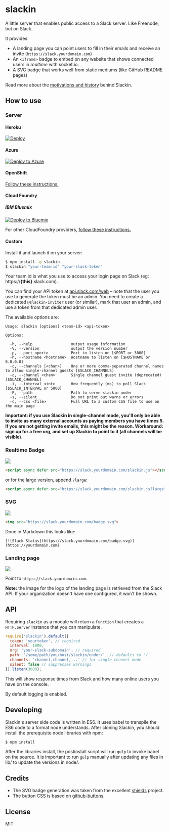 
# slackin

A little server that enables public access
to a Slack server. Like Freenode, but on Slack.

It provides

- A landing page you can point users to fill in their
  emails and receive an invite (`https://slack.yourdomain.com`)
- An `<iframe>` badge to embed on any website
  that shows connected users in *realtime* with socket.io.
- A SVG badge that works well from static mediums
  (like GitHub README pages)

Read more about the [motivations and history](http://rauchg.com/slackin) behind Slackin.

## How to use

### Server

#### Heroku

[![Deploy](https://www.herokucdn.com/deploy/button.svg)](https://heroku.com/deploy?template=https://github.com/jaekwon/slackin/tree/master)

#### Azure

[![Deploy to Azure](http://azuredeploy.net/deploybutton.svg)](https://azuredeploy.net/)

#### OpenShift

[Follow these instructions.](https://github.com/rauchg/slackin/wiki/OpenShift)

#### Cloud Foundry

##### IBM Bluemix
[![Deploy to Bluemix](https://bluemix.net/deploy/button.png)](https://bluemix.net/deploy?repository=https://github.com/rauchg/slackin)

For other CloudFoundry providers, [follow these instructions.](https://github.com/pivotal-cf/slackin/wiki/Cloud-Foundry)

#### Custom

Install it and launch it on your server:

```bash
$ npm install -g slackin
$ slackin "your-team-id" "your-slack-token"
```

Your team id is what you use to access your login page on Slack (eg: https://**{this}**.slack.com).

You can find your API token at [api.slack.com/web](https://api.slack.com/web) – note that the user you use to generate the token must be an admin. You need to create a dedicated `@slackin-inviter` user (or similar), mark that user an admin, and use a token from that dedicated admin user.

The available options are:

```
Usage: slackin [options] <team-id> <api-token>

Options:

  -h, --help                 output usage information
  -V, --version              output the version number
  -p, --port <port>          Port to listen on [$PORT or 3000]
  -h, --hostname <hostname>  Hostname to listen on [$HOSTNAME or 0.0.0.0]
  -c, --channels [<chan>]    One or more comma-separated channel names to allow single-channel guests [$SLACK_CHANNELS]
  -c, --channel <chan>       Single channel guest invite (deprecated) [$SLACK_CHANNEL]
  -i, --interval <int>       How frequently (ms) to poll Slack [$SLACK_INTERVAL or 5000]
  -P, --path                 Path to serve slackin under
  -s, --silent               Do not print out warns or errors
  -c, --css <file>           Full URL to a custom CSS file to use on the main page
```

**Important: if you use Slackin in single-channel mode, you'll only be
able to invite as many external accounts as paying members you have
times 5. If you are not getting invite emails, this might be the reason.
Workaround: sign up for a free org, and set up Slackin to point to it
(all channels will be visible).**

### Realtime Badge

[![](https://cldup.com/IaiPnDEAA6.gif)](http://slack.socket.io)

```html
<script async defer src="https://slack.yourdomain.com/slackin.js"></script>
```

or for the large version, append `?large`:

```html
<script async defer src="https://slack.yourdomain.com/slackin.js?large"></script>
```

### SVG

[![](https://cldup.com/jWUT4QFLnq.png)](http://slack.socket.io)

```html
<img src="https://slack.yourdomain.com/badge.svg">
```

Done in Markdown this looks like:

    [![Slack Status](https://slack.yourdomain.com/badge.svg)](https://yourdomain.com)

### Landing page

[![](https://cldup.com/WIbawiqp0Q.png)](http://slack.socket.io)

Point to `https://slack.yourdomain.com`.

**Note:** the image for the logo of the landing page
is retrieved from the Slack API. If your organization
doesn't have one configured, it won't be shown.

## API

Requiring `slackin` as a module will return
a `Function` that creates a `HTTP.Server` instance
that you can manipulate.

```js
require('slackin').default({
  token: 'yourtoken', // required
  interval: 1000,
  org: 'your-slack-subdomain', // required
  path: '/some/path/you/host/slackin/under/', // defaults to '/'
  channels: 'channel,channel,...' // for single channel mode
  silent: false // suppresses warnings
}).listen(3000);
```

This will show response times from Slack and how many
online users you have on the console.

By default logging is enabled.

## Developing

Slackin's server side code is written in ES6. It uses babel to transpile the 
ES6 code to a format node understands. After cloning Slackin, you should 
install the prerequisite node libraries with npm:

```bash
$ npm install
```

After the libraries install, the postinstall script will run `gulp` to invoke
babel on the source. It is important to run `gulp` manually after updating any 
files in lib/ to update the versions in node/.

## Credits

- The SVG badge generation was taken from the
excellent [shields](https://github.com/badges/shields) project.
- The button CSS is based on
[github-buttons](https://github.com/mdo/github-buttons).

## License

MIT
